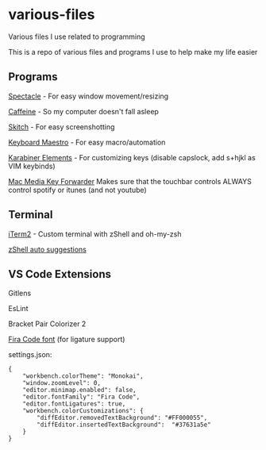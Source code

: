 # various-files
Various files I use related to programming

This is a repo of various files and programs I use to help make my life easier

## Programs ##

<a href="https://www.spectacleapp.com/">Spectacle</a> - For easy window movement/resizing

<a href="http://lightheadsw.com/caffeine/">Caffeine</a> - So my computer doesn't fall asleep

<a href="https://evernote.com/products/skitch">Skitch</a> - For easy screenshotting

<a href="https://www.keyboardmaestro.com/main/">Keyboard Maestro</a> - For easy macro/automation

<a href="https://pqrs.org/osx/karabiner/">Karabiner Elements<a> - For customizing keys (disable capslock, add s+hjkl as VIM keybinds)
  
<a href="https://github.com/milgra/macmediakeyforwarder">Mac Media Key Forwarder</a> Makes sure that the touchbar controls ALWAYS control spotify or itunes (and not youtube)
  
## Terminal
  
<a href="https://www.iterm2.com/">iTerm2</a> - Custom terminal with zShell and oh-my-zsh

<a href="https://github.com/zsh-users/zsh-autosuggestions">zShell auto suggestions</a>



## VS Code Extensions ##
Gitlens 

EsLint

Bracket Pair Colorizer 2

<a href="https://github.com/tonsky/FiraCode">Fira Code font</a> (for ligature support)

settings.json: 
```
{
    "workbench.colorTheme": "Monokai",
    "window.zoomLevel": 0,
    "editor.minimap.enabled": false,
    "editor.fontFamily": "Fira Code",
    "editor.fontLigatures": true,
    "workbench.colorCustomizations": {
        "diffEditor.removedTextBackground": "#FF000055",
        "diffEditor.insertedTextBackground":  "#37631a5e"
    }
}
```
